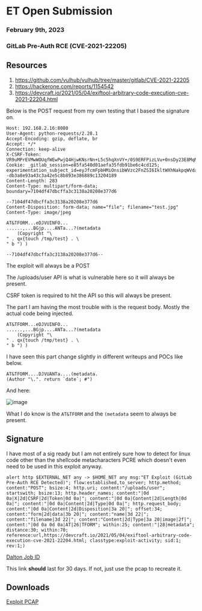 # ET Open Submission
### February 9th, 2023
### GitLab Pre-Auth RCE (CVE-2021-22205)


## Resources

1. https://github.com/vulhub/vulhub/tree/master/gitlab/CVE-2021-22205
2. https://hackerone.com/reports/1154542
3. https://devcraft.io/2021/05/04/exiftool-arbitrary-code-execution-cve-2021-22204.html

Below is the POST request from my own testing that I based the signature on.

```POST /uploads/user HTTP/1.1
Host: 192.168.2.16:8080
User-Agent: python-requests/2.28.1
Accept-Encoding: gzip, deflate, br
Accept: */*
Connection: keep-alive
X-CSRF-Token: VR9uMPrEVMwWOUqfWEwPwjQ4HjwKNsrNn+L5c5hqXnVY+/0S9ERFPizLVu+0nsDy23E8MqM2JNwNltged71LWA==
Cookie: _gitlab_session=e85fa540d01aefa35fdb91be6c4cd125; experimentation_subject_id=eyJfcmFpbHMiOnsibWVzc2FnZSI6IkltWXhNakpqWVdabExUWTVaalV0TkRJek1DMDRNalJoTFdKak4yWTNNREUyT1RJd1lTST0iLCJleHAiOm51bGwsInB1ciI6ImNvb2tpZS5leHBlcmltZW50YXRpb25fc3ViamVjdF9pZCJ9fQ%3D%3D--db3a8e93a43c3a42e5c8b893e386889c13204189
Content-Length: 283
Content-Type: multipart/form-data; boundary=7104df47dbcffa3c3138a20208e377d6

--7104df47dbcffa3c3138a20208e377d6
Content-Disposition: form-data; name="file"; filename="test.jpg"
Content-Type: image/jpeg

AT&TFORM...eDJVUINFO...
......,...BGjp....ANTa...?(metadata
	(Copyright "\
" . qx{touch /tmp/test} . \
" b ") )

--7104df47dbcffa3c3138a20208e377d6--
```

The exploit will always be a POST

The /uploads/user API is what is vulnerable here so it will always be present.

CSRF token is required to hit the API so this will always be present.

The part I am having the most trouble with is the request body. Mostly the actual code being injected.

```
AT&TFORM...eDJVUINFO...
......,...BGjp....ANTa...?(metadata
	(Copyright "\
" . qx{touch /tmp/test} . \
" b ") )
```

I have seen this part change slightly in different writeups and POCs like below.

```
AT&TFORM....DJVUANTa....(metadata.
(Author "\.". return `date`; #")
```

And here:

![image](https://user-images.githubusercontent.com/43767555/217961959-cd3b4c51-ff83-40cb-86cd-1cb4b8a93f85.png)

What I do know is the ```AT&TFORM``` and the ```(metadata``` seem to always be present.

## Signature

I have most of a sig ready but I am not entirely sure how to detect for linux code other than the shellcode metacharacters PCRE which doesn't even need to be used in this exploit anyway.

```alert http $EXTERNAL_NET any -> $HOME_NET any msg:"ET Exploit (GitLab Pre-Auth RCE Detected)"; flow:established,to_server; http.method; content:"POST"; bsize:4; http.uri; content:"/uploads/user"; startswith; bsize:13; http.header_names; content:"|0d 0a|X|2d|CSRF|2d|Token|0d 0a|"; content:"|0d 0a|Content|2d|Length|0d 0a|"; content:"|0d 0a|Content|2d|Type|0d 0a|"; http.request_body; content:"|0d 0a|Content|2d|Disposition|3a 20|"; offset:34; content:"form|2d|data|3b 20|"; content:"name|3d 22|"; content:"filename|3d 22|"; content:"Content|2d|Type|3a 20|image|2f|"; content:"|0d 0a 0d 0a|AT|26|TFORM"; within:25; content:"|28|metadata"; distance:30; within:70;  reference:url,https://devcraft.io/2021/05/04/exiftool-arbitrary-code-execution-cve-2021-22204.html; classtype:exploit-activity; sid:1; rev:1;)```


[Dalton Job ID](https://dalton.centraliowacybersec.com/dalton/coverage/job/cbd8ea3583791068)

This link **should** last for 30 days. If not, just use the pcap to recreate it.

## Downloads

[Exploit PCAP](exploit.pcapng)
